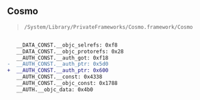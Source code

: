 ## Cosmo

> `/System/Library/PrivateFrameworks/Cosmo.framework/Cosmo`

```diff

   __DATA_CONST.__objc_selrefs: 0xf8
   __DATA_CONST.__objc_protorefs: 0x28
   __AUTH_CONST.__auth_got: 0xf18
-  __AUTH_CONST.__auth_ptr: 0x5d0
+  __AUTH_CONST.__auth_ptr: 0x600
   __AUTH_CONST.__const: 0x4338
   __AUTH_CONST.__objc_const: 0x1788
   __AUTH.__objc_data: 0x4b0

```
